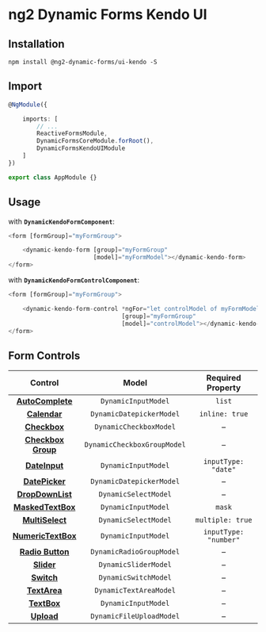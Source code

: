 # ng2 Dynamic Forms Kendo UI

## Installation
```
npm install @ng2-dynamic-forms/ui-kendo -S
```

## Import
```ts
@NgModule({

    imports: [
        // ...
        ReactiveFormsModule,
        DynamicFormsCoreModule.forRoot(),
        DynamicFormsKendoUIModule
    ]
})

export class AppModule {}
```

## Usage

with **`DynamicKendoFormComponent`**:
```ts
<form [formGroup]="myFormGroup">

    <dynamic-kendo-form [group]="myFormGroup"
                        [model]="myFormModel"></dynamic-kendo-form>
</form>
```

with **`DynamicKendoFormControlComponent`**:
```ts
<form [formGroup]="myFormGroup">

    <dynamic-kendo-form-control *ngFor="let controlModel of myFormModel"
                                [group]="myFormGroup"
                                [model]="controlModel"></dynamic-kendo-form-control>
</form>
```

## Form Controls

|                                             Control                                             	|            Model            	|   Required Property   	|
|:-----------------------------------------------------------------------------------------------:	|:---------------------------:	|:---------------------:	|
|  **[AutoComplete](http://www.telerik.com/kendo-angular-ui/components/dropdowns/autocomplete/)** 	| `DynamicInputModel`         	|         `list`        	|
|     **[Calendar](http://www.telerik.com/kendo-angular-ui/components/dateinputs/calendar/)**     	| `DynamicDatepickerModel`    	|     `inline: true`    	|
|     **[Checkbox](http://www.telerik.com/kendo-angular-ui/components/forms/#toc-checkboxes)**    	| `DynamicCheckboxModel`      	|           –           	|
|  **[Checkbox Group](http://www.telerik.com/kendo-angular-ui/components/forms/#toc-checkboxes)** 	| `DynamicCheckboxGroupModel` 	|           –           	|
|    **[DateInput](http://www.telerik.com/kendo-angular-ui/components/dateinputs/dateinput/)**    	| `DynamicInputModel`         	|  `inputType: "date"`  	|
|   **[DatePicker](http://www.telerik.com/kendo-angular-ui/components/dateinputs/datepicker/)**   	| `DynamicDatepickerModel`    	|           –           	|
|  **[DropDownList](http://www.telerik.com/kendo-angular-ui/components/dropdowns/dropdownlist/)** 	| `DynamicSelectModel`        	|           –           	|
|  **[MaskedTextBox](http://www.telerik.com/kendo-angular-ui/components/inputs/maskedtextbox/)**  	| `DynamicInputModel`         	|         `mask`        	|
|   **[MultiSelect](http://www.telerik.com/kendo-angular-ui/components/dropdowns/multiselect/)**  	| `DynamicSelectModel`        	|    `multiple: true`   	|
| **[NumericTextBox](http://www.telerik.com/kendo-angular-ui/components/inputs/numerictextbox/)** 	| `DynamicInputModel`         	| `inputType: "number"` 	|
| **[Radio Button](http://www.telerik.com/kendo-angular-ui/components/forms/#toc-radiobuttons)**  	| `DynamicRadioGroupModel`    	|           –           	|
|         **[Slider](http://www.telerik.com/kendo-angular-ui/components/inputs/slider/)**         	| `DynamicSliderModel`        	|           –           	|
|         **[Switch](http://www.telerik.com/kendo-angular-ui/components/inputs/switch/)**         	| `DynamicSwitchModel`        	|           –           	|
|      **[TextArea](http://www.telerik.com/kendo-angular-ui/components/forms/#toc-textarea)**     	| `DynamicTextAreaModel`      	|           –           	|
|       **[TextBox](http://www.telerik.com/kendo-angular-ui/components/forms/#toc-textbox)**      	| `DynamicInputModel`         	|           –           	|
|             **[Upload](http://www.telerik.com/kendo-angular-ui/components/upload/)**            	| `DynamicFileUploadModel`    	|           –           	|


